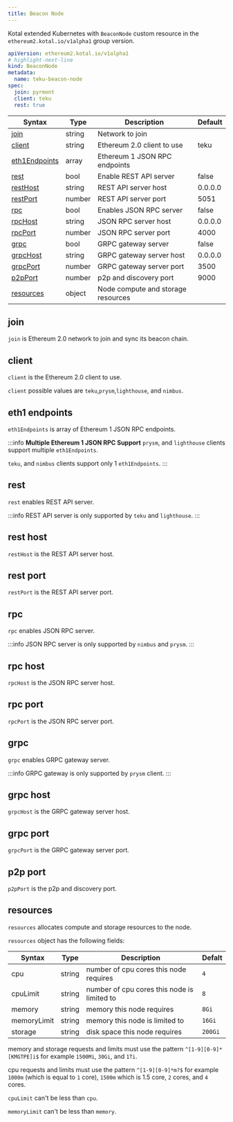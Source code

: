 ```yaml
---
title: Beacon Node
---
```


Kotal extended Kubernetes with `BeaconNode` custom resource in the `ethereum2.kotal.io/v1alpha1` group version.

```yaml
apiVersion: ethereum2.kotal.io/v1alpha1
# highlight-next-line
kind: BeaconNode
metadata:
  name: teku-beacon-node
spec:
  join: pyrmont
  client: teku
  rest: true
```

| Syntax                           | Type   | Description                        | Default |
| -------------------------------- | ------ | ---------------------------------- | ------- |
| [join](#join)                    | string | Network to join                    |         |
| [client](#client)                | string | Ethereum 2.0 client to use         | teku    |
| [eth1Endpoints](#eth1-endpoints) | array  | Ethereum 1 JSON RPC endpoints      |         |
| [rest](#rest)                    | bool   | Enable REST API server             | false   |
| [restHost](#rest-host)           | string | REST API server host               | 0.0.0.0 |
| [restPort](#rest-port)           | number | REST API server port               | 5051    |
| [rpc](#rpc)                      | bool   | Enables JSON RPC server            | false   |
| [rpcHost](#rpc-host)             | string | JSON RPC server host               | 0.0.0.0 |
| [rpcPort](#rpc-port)             | number | JSON RPC server port               | 4000    |
| [grpc](#grpc)                    | bool   | GRPC gateway server                | false   |
| [grpcHost](#grpc-host)           | string | GRPC gateway server host           | 0.0.0.0 |
| [grpcPort](#grpc-port)           | number | GRPC gateway server port           | 3500    |
| [p2pPort](#p2p-port)             | number | p2p and discovery port             | 9000    |
| [resources](#resources)          | object | Node compute and storage resources |         |

## join

`join` is Ethereum 2.0 network to join and sync its beacon chain.

## client

`client` is the Ethereum 2.0 client to use.

`client` possible values are `teku`,`prysm`,`lighthouse`, and `nimbus`.

## eth1 endpoints

`eth1Endpoints` is array of Ethereum 1 JSON RPC endpoints.

:::info **Multiple Ethereum 1 JSON RPC Support**
`prysm`, and `lighthouse` clients support multiple `eth1Endpoints`.

`teku`, and `nimbus` clients support only 1 `eth1Endpoints`.
:::

## rest

`rest` enables REST API server.

:::info
REST API server is only supported by `teku` and `lighthouse`.
:::

## rest host

`restHost` is the REST API server host.

## rest port

`restPort` is the REST API server port.

## rpc

`rpc` enables JSON RPC server.

:::info
JSON RPC server is only supported by `nimbus` and `prysm`.
:::

## rpc host

`rpcHost` is the JSON RPC server host.

## rpc port

`rpcPort` is the JSON RPC server port.

## grpc

`grpc` enables GRPC gateway server.

:::info
GRPC gateway is only supported by `prysm` client.
:::

## grpc host

`grpcHost` is the GRPC gateway server host.

## grpc port

`grpcPort` is the GRPC gateway server port.

## p2p port

`p2pPort` is the p2p and discovery port.

## resources

`resources` allocates compute and storage resources to the node.

`resources` object has the following fields:

| Syntax      | Type   | Description                                 | Defalt  |
| ----------- | ------ | ------------------------------------------- | ------- |
| cpu         | string | number of cpu cores this node requires      | `4`     |
| cpuLimit    | string | number of cpu cores this node is limited to | `8`     |
| memory      | string | memory this node requires                   | `8Gi`   |
| memoryLimit | string | memory this node is limited to              | `16Gi`  |
| storage     | string | disk space this node requires               | `200Gi` |

memory and storage requests and limits must use the pattern `^[1-9][0-9]*[KMGTPE]i$` for example `1500Mi`, `30Gi`, and `1Ti`.

cpu requests and limits must use the pattern `^[1-9][0-9]*m?$` for example `1000m` (which is equal to `1` core), `1500m` which is 1.5 core, `2` cores, and `4` cores.

`cpuLimit` can't be less than `cpu`.

`memoryLimit` can't be less than `memory`.

